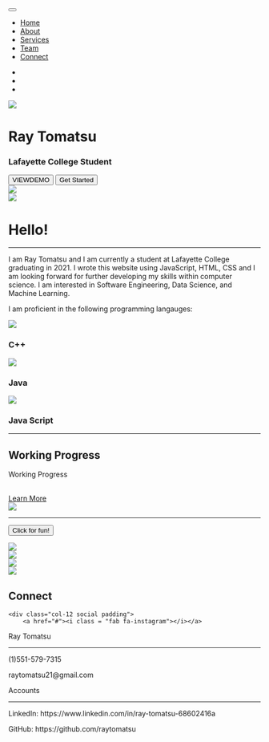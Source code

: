 <!DOCTYPE html>
<html lang="en">
<head>
	<meta charset="utf-8">
	<meta name="viewport" content="width=device-width, initial-scale=1">
	<title>Complete Bootstrap 4 Webs
	te Layout</title>
	<link rel="stylesheet" href="https://maxcdn.bootstrapcdn.com/bootstrap/4.0.0/css/bootstrap.min.css">
	<script src="https://ajax.googleapis.com/ajax/libs/jquery/3.3.1/jquery.min.js"></script>
	<script src="https://cdnjs.cloudflare.com/ajax/libs/popper.js/1.12.9/umd/popper.min.js"></script>
	<script src="https://maxcdn.bootstrapcdn.com/bootstrap/4.0.0/js/bootstrap.min.js"></script>
	<script src="https://use.fontawesome.com/releases/v5.0.8/js/all.js"></script>
	<link href="style.css" rel="stylesheet">
</head>
<body>

<!-- Navigation -->
<nav class="navbar navbar-expand-md navbar-light bg-light sticky-top">
<div class="container-fluid">
	<button class="navbar-toggler" type="button" data-toggle="collapse"
	data-targer="#navbarResponsive">
		<span class="navbar-toggler-icon"></span>
</button>
	<div class="collapse navbar-collapse" id="navbarResponsive">
		<ul class="navbar-nav ml-auto">
			<li class="nav-item active">
				<a class="nav-link" href="#">Home</a>
			</li>
			<li class="nav-item">
				<a class="nav-link" href="#">About</a>
			</li>
			<li class="nav-item">
				<a class="nav-link" href="#">Services</a>
			</li>
			<li class="nav-item">
				<a class="nav-link" href="#">Team</a>
			</li>
			<li class="nav-item">
				<a class="nav-link" href="#">Connect</a>
			</li>
		</ul>
</div>
</nav>


<!--- Image Slider -->
<div id="slides" class="carousel slide" data-ride="carousel">
<ul class="carousel-indicators">
	<li data-target="#slides" data-slide-to="0" class="active"></li>
	<li data-target="#slides" data-slide-to="1"></li>
	<li data-target="#slides" data-slide-to="2"></li>
</ul>
<div class="carousel-innter">
	<div class="carousel-item active">
		<img src="img/japan.jpg" class = "imgresize">
		<div class="carousel-caption">
			<h1 class="display-2">Ray Tomatsu</h1>
			<h3>Lafayette College Student</h3>
			<button type="button" class="btn btn-outline-light btn-lg">VIEWDEMO</button>
			<button type ="button" class= "btn btn-primary btn-lg">Get Started</button>
		</div>
	</div>
	<div class="carousel-item">
		<img src="img/music.jpg" class = "imgresize">
	</div>
	<div class="carousel-item">
		<img src="img/mtFuji.jpg" class ="imgresize">
	</div>
</div>

<!--- Jumbotron -->
<div class="container-fluid">
<div class="row jumbotron">
	<div class="col-xs-12 cols-sm-12 col-md-9 col-lg-9 col-xl-10">
		<p class ="lead">
		</p>
	</div>
</div>
</div>


<!--- Welcome Section -->
<div class ="container-fluid padding">
<div class="row welcome text-center">
	<div class="col-12">
		<h1 class ="display-4">Hello!
	</h1>
</div>
	<hr> 
	<div class ="col-12">
	<p class = "lead">I am Ray Tomatsu and I am currently a student 
			at Lafayette College graduating in 2021.  I wrote this website using
			JavaScript, HTML, CSS and I am looking forward for further developing my skills 
			within computer science.  I am interested in Software Engineering,
			Data Science, and Machine Learning.</p>
			<p class ="lead">I am proficient in the following programming langauges:</p>
</div>
</div>
</div>

<!--- Three Column Section -->
<div class="container-fluid padding">
<div class="row text-center padding">
	<div class = "col-xs-12 col-sm-6 col-md-4">
		<img src="img/c++.png" class = "imgresize2">
		<h3>C++</h3>
	</div>
	<div class="col-xs 12 cols-sm-6 col-md-4">
		<img src="img/java-logo.png" class="imgresize2">
		<h3>Java</h3>
	</div> 
	<div class="col-sm-12 col-md-4">		
		<img src="img/javaScript.png" class="imgresize2">
		<h3>Java Script</h3>
	</div> 

</div>
<hr class="my-4">
</div>


<!--- Two Column Section -->
<div class="container-fluid padding">
<div class="rowpadding">
	<div class="col-md-12 col-lg-6">
		<h2>Working Progress</h2>
		<p>Working Progress</p>
		<br>
		<a href="#" class="btn btn-primary">Learn More</a>
	</div>
	<div class="col-lg-6">
		<img src="img/marioyoshi.jpg" class="imgresize">
	</div>
</div>
</div>

<hr class="my-4">
<!--- Fixed background -->
<figure>
	<div class="fixed-wrap">
		<div id="fixed">
		</div>
	</div>
</figure>

<!--- Emoji Section -->
<button clas="fun" data-toggle="collapse" data-target="#emoji">Click for fun!
</button>
<div id="emoji" class= "collapse">
<div class="container-fluid padding">
<div clas="row text-center">
	<div class="col-sm-6 col-md-3">
		<img classes="gif" src="img/gif/panda.gif">
	</div>
	<div class="col-sm-6 col-md-3">
		<img classes="gif" src="img/gif/poo.gif">
	</div>
	<div class="col-sm-6 col-md-3">
		<img classes="gif" src="img/gif/unicorn.gif">
	</div>
	<div class="col-sm-6 col-md-3">
		<img classes="gif" src="img/gif/chicken.gif">
	</div>
</div>
</div>
</div>


  
<!--- Meet the team -->





<!--- Two Column Section -->


<!--- Connect -->
<div class="container-fluid padding">
<div class="row text-center padding">
	<div class="col-12">
		<h2>Connect</h2>
	</div>

	<div class="col-12 social padding">
		<a href="#"><i class = "fab fa-instagram"></i></a>
</div>
</div>
<!--- Footer -->
<footer>
<div class="container-fluid padding">
<div class="row text-center">
	<div class="col-md-6 col-md-3">
		<p>Ray Tomatsu</p>
		<hr class="light">
		<p>(1)551-579-7315</p>
		<p>raytomatsu21@gmail.com</p>
	</div>
	<div class="col-md-6 col-md-3">
		<p>Accounts</p>
		<hr class="light">
		<p>LinkedIn: https://www.linkedin.com/in/ray-tomatsu-68602416a</p>
		<p>GitHub: https://github.com/raytomatsu</p>
	</div>
</div>
</div>
</footer>


</body>
</html>



